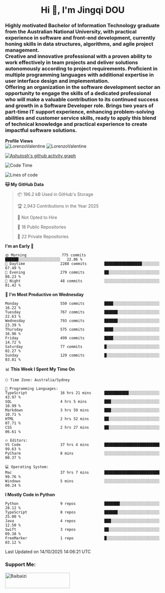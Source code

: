 <h1 align="center">Hi 👋, I'm Jingqi DOU</h1>
<h3 align="left">
Highly motivated Bachelor of Information Technology graduate from the Australian National University, with practical experience in software and front-end development, currently honing skills in data structures, algorithms, and agile project management. <br>
Creative and innovative professional with a proven ability to work effectively in team projects and deliver solutions autonomously according to project requirements. Proficient in multiple programming languages with additional expertise in user interface design and implementation. <br>
Offering an organization in the software development sector an opportunity to engage the skills of a dedicated professional who will make a valuable contribution to its continued success and growth in a Software Developer role. Brings two years of part-time IT support experience, enhancing problem-solving abilities and customer service skills, ready to apply this blend of technical knowledge and practical experience to create impactful software solutions. 
</h3>

**Profile Views**<br>
<img src="https://count.getloli.com/@LorenzoValentine?name=LorenzoValentine&theme=asoul&padding=7&offset=0&align=center&scale=2&pixelated=1&darkmode=auto&prefix=020315" alt="LorenzoValentine" theme="rule34" />
<img src="https://count.getloli.com/@LorenzoValentine?name=LorenzoValentine&theme=food&padding=7&offset=0&align=center&scale=2&pixelated=1&darkmode=auto&prefix=020315" alt="LorenzoValentine" theme="rule34" />

[![Ashutosh's github activity graph](https://github-readme-activity-graph.vercel.app/graph?username=LorenzoValentine)](https://github.com/ashutosh00710/github-readme-activity-graph)

<!--START_SECTION:waka-->
![Code Time](http://img.shields.io/badge/Code%20Time-2%2C490%20hrs%2042%20mins-blue)

![Lines of code](https://img.shields.io/badge/From%20Hello%20World%20I%27ve%20Written-828.9%20thousand%20lines%20of%20code-blue)

**🐱 My GitHub Data** 

> 📦 196.2 kB Used in GitHub's Storage 
 > 
> 🏆 2,943 Contributions in the Year 2025
 > 
> 🚫 Not Opted to Hire
 > 
> 📜 18 Public Repositories 
 > 
> 🔑 22 Private Repositories 
 > 
**I'm an Early 🐤** 

```text
🌞 Morning                775 commits         ██████░░░░░░░░░░░░░░░░░░░   22.86 % 
🌆 Daytime                2288 commits        █████████████████░░░░░░░░   67.49 % 
🌃 Evening                279 commits         ██░░░░░░░░░░░░░░░░░░░░░░░   08.23 % 
🌙 Night                  48 commits          ░░░░░░░░░░░░░░░░░░░░░░░░░   01.42 % 
```
📅 **I'm Most Productive on Wednesday** 

```text
Monday                   550 commits         ████░░░░░░░░░░░░░░░░░░░░░   16.22 % 
Tuesday                  767 commits         ██████░░░░░░░░░░░░░░░░░░░   22.63 % 
Wednesday                793 commits         ██████░░░░░░░░░░░░░░░░░░░   23.39 % 
Thursday                 575 commits         ████░░░░░░░░░░░░░░░░░░░░░   16.96 % 
Friday                   499 commits         ████░░░░░░░░░░░░░░░░░░░░░   14.72 % 
Saturday                 77 commits          █░░░░░░░░░░░░░░░░░░░░░░░░   02.27 % 
Sunday                   129 commits         █░░░░░░░░░░░░░░░░░░░░░░░░   03.81 % 
```


📊 **This Week I Spent My Time On** 

```text
🕑︎ Time Zone: Australia/Sydney

💬 Programming Languages: 
TypeScript               16 hrs 21 mins      ███████████░░░░░░░░░░░░░░   43.97 % 
SQL                      4 hrs 5 mins        ███░░░░░░░░░░░░░░░░░░░░░░   10.99 % 
Markdown                 3 hrs 59 mins       ███░░░░░░░░░░░░░░░░░░░░░░   10.71 % 
HTML                     2 hrs 52 mins       ██░░░░░░░░░░░░░░░░░░░░░░░   07.71 % 
CSS                      2 hrs 27 mins       ██░░░░░░░░░░░░░░░░░░░░░░░   06.61 % 

🔥 Editors: 
VS Code                  37 hrs 4 mins       █████████████████████████   99.63 % 
PyCharm                  8 mins              ░░░░░░░░░░░░░░░░░░░░░░░░░   00.37 % 

💻 Operating System: 
Mac                      37 hrs 7 mins       █████████████████████████   99.76 % 
Windows                  5 mins              ░░░░░░░░░░░░░░░░░░░░░░░░░   00.24 % 
```

**I Mostly Code in Python** 

```text
Python                   9 repos             ███████░░░░░░░░░░░░░░░░░░   28.12 % 
TypeScript               8 repos             ██████░░░░░░░░░░░░░░░░░░░   25.00 % 
Java                     4 repos             ███░░░░░░░░░░░░░░░░░░░░░░   12.50 % 
Swift                    3 repos             ██░░░░░░░░░░░░░░░░░░░░░░░   09.38 % 
FreeMarker               1 repo              █░░░░░░░░░░░░░░░░░░░░░░░░   03.12 % 
```




 Last Updated on 14/10/2025 14:06:21 UTC
<!--END_SECTION:waka-->

<!-- [![willianrod's wakatime stats](https://github-readme-stats.vercel.app/api/wakatime?username=lorenzoval2050)](https://github.com/anuraghazra/github-readme-stats) -->


<h3 align="left">Support Me:</h3>
<p><a href="https://www.buymeacoffee.com/Baibaizi"> <img align="left" src="https://cdn.buymeacoffee.com/buttons/v2/default-yellow.png" height="50" width="210" alt="Baibaizi" /></a></p><br><br>
